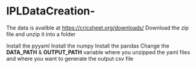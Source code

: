 # IPLDataCreation-
The data is availble at https://cricsheet.org/downloads/
Download the zip file and unzip it into a folder

Install the pyyaml
Install the numpy
Install the pandas
Change the **DATA_PATH** & **OUTPUT_PATH** variable where you unzipped the yaml files and where you want to generate the output csv file


